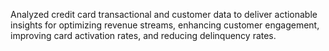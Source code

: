 Analyzed credit card transactional and customer data to deliver actionable insights for optimizing revenue streams, enhancing customer engagement, improving card activation 
  rates, and reducing delinquency rates.
